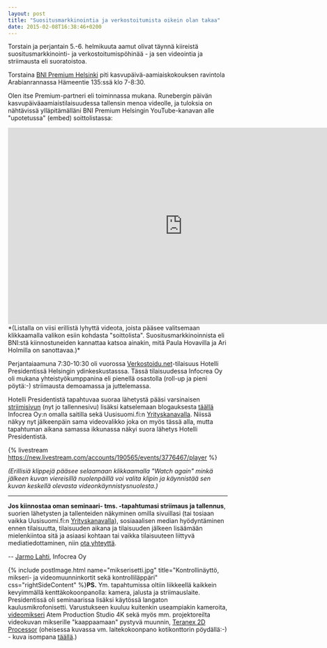 ```yaml
---
layout: post
title: "Suositusmarkkinointia ja verkostoitumista oikein olan takaa"
date: 2015-02-08T16:38:46+0200
---
```


Torstain ja perjantain 5.-6. helmikuuta aamut olivat täynnä kiireistä suositusmarkkinointi- ja verkostoitumispöhinää - ja sen videointia ja striimausta eli suoratoistoa.<!--more-->

Torstaina [BNI Premium Helsinki](http://bni.fi/helsinki-bni-premium-helsinki/) piti kasvupäivä-aamiaiskokouksen ravintola Arabianrannassa Hämeentie 135:ssä klo 7-8:30. 

Olen itse Premium-partneri eli toiminnassa mukana. Runebergin päivän kasvupäiväaamiaistilaisuudessa tallensin menoa videolle, ja tuloksia on nähtävissä ylläpitämälläni BNI Premium Helsingin YouTube-kanavan alle "upotetussa" (embed) soittolistassa: 
<center>
<iframe width="800" height="450" src="https://www.youtube.com/embed/videoseries?list=PLVTO51rtu6xhmGQaWAJ5nDVPT9l5ZMRqv" frameborder="0" allowfullscreen></iframe>
</center>
*(Listalla on viisi erillistä lyhyttä videota, joista pääsee valitsemaan klikkaamalla valikon esiin kohdasta "soittolista". Suositusmarkkinoinnista eli BNI:stä kiinnostuneiden kannattaa katsoa ainakin, mitä Paula Hovavilla ja Ari Holmilla on sanottavaa.)* 

Perjantaiaamuna 7:30-10:30 oli vuorossa [Verkostoidu.net](http://verkostoidu.net)-tilaisuus Hotelli Presidentissä Helsingin ydinkeskustasssa. Tässä tilaisuudessa Infocrea Oy oli mukana yhteistyökumppanina eli pienellä osastolla (roll-up ja pieni pöytä:-) striimausta demoamassa ja juttelemassa.

Hotelli Presidentistä tapahtuvaa suoraa lähetystä pääsi varsinaisen [striimisivun](https://new.livestream.com/Infocrea-fi/verkostoidu-net-miniseminaari) (nyt jo tallennesivu) lisäksi katselemaan blogauksesta [täällä](/blogi/2015/02/miniseminaari-somen-ja-verkostojen-hyodyntamisesta/) Infocrea Oy:n omalla saitilla sekä Uusisuomi.fi:n [Yrityskanavalla](http://infocrea.palvelut.uusisuomi.fi/2015/02/05/miniseminaari-somesta-ja-verkostoitumisesta/). Niissä näkyy nyt jälkeenpäin sama videovalikko joka on myös tässä alla, mutta tapahtuman aikana samassa ikkunassa näkyi suora lähetys Hotelli Presidentistä.

{% livestream https://new.livestream.com/accounts/190565/events/3776467/player %}

*(Erillisiä klippejä pääsee selaamaan klikkaamalla "Watch again" minkä jälkeen kuvan viereisillä nuolenpäillä voi valita klipin ja käynnistää sen kuvan keskellä olevasta videonkäynnistysnuolesta.)*

<hr>

**Jos kiinnostaa oman seminaari- tms. -tapahtumasi striimaus ja tallennus**, suorien lähetysten ja tallenteiden näkyminen omilla sivuillasi (tai tosiaan vaikka Uusisuomi.fi:n [Yrityskanavalla](http://palvelut.uusisuomi.fi/)), sosiaaalisen median hyödyntäminen ennen tilaisuutta, tilaisuuden aikana ja tilaisuuden jälkeen lisäämään mielenkiintoa sitä ja asiaasi kohtaan tai vaikka tilaisuuteen liittyvä mediatiedottaminen, niin [ota yhteyttä](http://www.infocrea.fi/yhteystiedot/).

-- [Jarmo Lahti](http://www.infocrea.fi/cv/), Infocrea Oy

{% include postImage.html name="mikserisetti.jpg" title="Kontrollinäyttö, mikseri- ja videomuunninkortit sekä kontrolliläppäri" css="rightSideContent" %}**PS.** Ym. tapahtumissa oltiin liikkeellä kaikkein kevyimmällä kenttäkokoonpanolla: kamera, jalusta ja striimauslaite. Presidentissä oli seminaarissa lisäksi käytössä langaton kaulusmikrofonisetti. Varustukseen kuuluu kuitenkin useampiakin kameroita, [videomikseri](https://www.blackmagicdesign.com/products/atem/design) Atem Production Studio 4K sekä myös mm. projektoreilta videokuvan mikserille "kaappaamaan" pystyvä muunnin, [Teranex 2D Processor](https://www.blackmagicdesign.com/products/teranex/models) (oheisessa kuvassa vm. laitekokoonpano kotikonttorin pöydällä:-) - kuva isompana [täällä](https://www.flickr.com/photos/jarmolahti/16474220812/).)